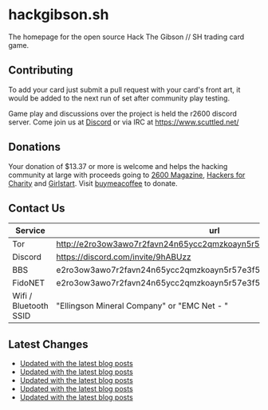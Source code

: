 # hackgibson.sh
The homepage for the open source Hack The Gibson // SH trading card game.


## Contributing

To add your card just submit a pull request with your card's front art, it would be added to the next run of set after community play testing.

Game play and discussions over the project is held the r2600 discord server. Come join us at [Discord](https://discord.com/invite/9hABUzz) or via IRC at https://www.scuttled.net/


## Donations

Your donation of $13.37 or more is welcome and helps the hacking community at large with proceeds going to [2600 Magazine](https://2600.com/), [Hackers for Charity](https://hackersforcharity.org) and [Girlstart](https://girlstart.org).  Visit [buymeacoffee](https://www.buymeacoffee.com/hackgibson.sh) to donate.


## Contact Us

Service | url
-|-
Tor | http://e2ro3ow3awo7r2favn24n65ycc2qmzkoayn5r57e3f56nvjwdcgg32ad.onion
Discord | https://discord.com/invite/9hABUzz
BBS | e2ro3ow3awo7r2favn24n65ycc2qmzkoayn5r57e3f56nvjwdcgg32ad.onion:23
FidoNET | e2ro3ow3awo7r2favn24n65ycc2qmzkoayn5r57e3f56nvjwdcgg32ad.onion:24554
Wifi / Bluetooth SSID | "Ellingson Mineral Company" or "EMC Net - <fidonet address>"

## Latest Changes
<!-- BLOG-POST-LIST:START -->
- [Updated with the latest blog posts](https://github.com/DFW2600/hackgibson.sh/commit/13a07d829e15014d1ba5d1a94e879f9d7614c72a)
- [Updated with the latest blog posts](https://github.com/DFW2600/hackgibson.sh/commit/e59a0b87ef76bdb0185a5469b33d43957f822897)
- [Updated with the latest blog posts](https://github.com/DFW2600/hackgibson.sh/commit/aa8485ca9ac95d324f8a69693711601965e19d31)
- [Updated with the latest blog posts](https://github.com/DFW2600/hackgibson.sh/commit/1af2aaf7e849661219a68a7f286e218c628b93e7)
- [Updated with the latest blog posts](https://github.com/DFW2600/hackgibson.sh/commit/a2e6d05c21ca919cd9a9b265520f2bb074c671de)
<!-- BLOG-POST-LIST:END -->
